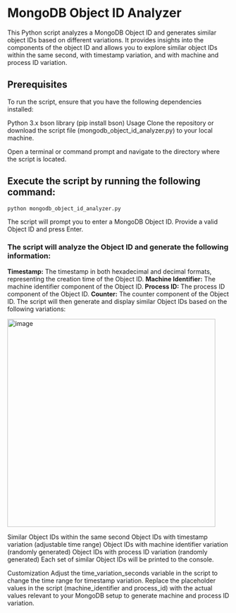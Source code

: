 # MongoDB Object ID Analyzer
This Python script analyzes a MongoDB Object ID and generates similar object IDs based on different variations. It provides insights into the components of the object ID and allows you to explore similar object IDs within the same second, with timestamp variation, and with machine and process ID variation.

## Prerequisites
To run the script, ensure that you have the following dependencies installed:

Python 3.x
bson library (pip install bson)
Usage
Clone the repository or download the script file (mongodb_object_id_analyzer.py) to your local machine.

Open a terminal or command prompt and navigate to the directory where the script is located.

## Execute the script by running the following command:

```python mongodb_object_id_analyzer.py```

The script will prompt you to enter a MongoDB Object ID. Provide a valid Object ID and press Enter.

### The script will analyze the Object ID and generate the following information:

**Timestamp:** The timestamp in both hexadecimal and decimal formats, representing the creation time of the Object ID.
**Machine Identifier:** The machine identifier component of the Object ID.
**Process ID:** The process ID component of the Object ID.
**Counter:** The counter component of the Object ID.
The script will then generate and display similar Object IDs based on the following variations:

<img width="472" alt="image" src="https://github.com/raghunandhanvr/mongodb-object-analyser/assets/65498602/06e3b2eb-d2b9-46e4-a05f-aed155f069e9">


Similar Object IDs within the same second
Object IDs with timestamp variation (adjustable time range)
Object IDs with machine identifier variation (randomly generated)
Object IDs with process ID variation (randomly generated)
Each set of similar Object IDs will be printed to the console.

Customization
Adjust the time_variation_seconds variable in the script to change the time range for timestamp variation.
Replace the placeholder values in the script (machine_identifier and process_id) with the actual values relevant to your MongoDB setup to generate machine and process ID variation.
